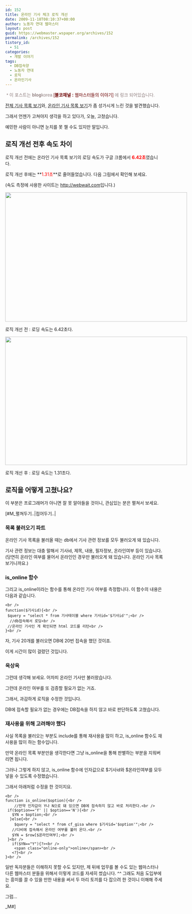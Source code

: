 ```yaml
---
id: 152
title: 온라인 기사 체크 로직 개선
date: 2009-11-18T08:10:37+00:00
author: 노동자 연대 웹마스터
layout: post
guid: https://webmaster.wspaper.org/archives/152
permalink: /archives/152
tistory_id:
  - 51
categories:
  - 개발 이야기
tags:
  - DB접속양
  - 노동자 연대
  - 로직
  - 온라인기사
---
```

<span class="Apple-style-span" style="font-family: 돋움, Arial; line-height: normal; color: rgb(143, 126, 126); -webkit-border-horizontal-spacing: 2px; -webkit-border-vertical-spacing: 2px; ">&nbsp;* 이 포스트는 <strong>blog</strong>korea <a href="http://www.blogkorea.net/bnmsvc/chelMain.do?channelSeq=32283" target="_blank" style="color: rgb(121, 121, 121); text-decoration: none; " class="broken_link"><font id="BKCHSTART_32283BKCHEND" color="#6c0000">[<strong>블코채널 : </strong>웹마스터들의 이야기]</font></a>&nbsp;에 링크 되어있습니다.</span>

<a href="http://wspaper.org/1_news_all.php" target="_blank">전체 기사 목록 보기</a>와, <a href="http://wspaper.org/1_all_online.php" target="_blank">온라인 기사 목록 보기</a>가 좀 성가시게 느린 것을 발견했습니다.

그래서 언젠가 고쳐야지 생각을 하고 있다가, 오늘, 고쳤습니다.

예민한 사람이 아니면 눈치를 못 챌 수도 있지만 말입니다.

## 로직 개선 전후 속도 차이

로직 개선 전에는 온라인 기사 목록 보기의 로딩 속도가 구글 크롬에서 <span style="color: rgb(255, 0, 0);"><strong>6.42초</strong></span>였습니다.

로직 개선 후에는 **<span style="color: rgb(255, 0, 0);">1.31초</span>**로 줄어들었습니다. 다음 그림에서 확인해 보세요.

(속도 측정에 사용한 사이트는 <a href="http://webwait.com/" target="_blank" class="broken_link">http://webwait.com</a>입니다.)

<div style="width: 590px" class="wp-caption aligncenter">
  <img src="https://webmaster.wspaper.org/wp-content/uploads/1/cfile22.uf.16622A484D08472E20B23F.jpg" width="580" height="412" alt="" />
  
  <p class="wp-caption-text">
    로직 개선 전 : 로딩 속도는 6.42초다.
  </p>
</div>

<div style="width: 590px" class="wp-caption aligncenter">
  <img src="https://webmaster.wspaper.org/wp-content/uploads/1/cfile2.uf.185F9F484D08472E2EA6DA.jpg" width="580" height="409" alt="" />
  
  <p class="wp-caption-text">
    로직 개선 후 : 로딩 속도는 1.31초다.
  </p>
</div>

## 로직을 어떻게 고쳤나요?

이 부분은 프로그래머가 아니면 잘 못 알아들을 것이니, 관심있는 분은 펼쳐서 보세요.

[#M_펼쳐두기..|접어두기..|

### 목록 불러오기 파트

온라인 기사 목록을 불러올 때는 db에서 기사 관련 정보를 모두 불러오게 돼 있습니다.

기사 관련 정보는 대충 말해서 기사id, 제목, 내용, 필자정보, 온라인여부 등이 있습니다.(당연히 온라인 여부를 물어서 온라인인 경우만 불러오게 돼 있습니다. 온라인 기사 목록 보기니까요.)

### is_online 함수

그리고 is_online이라는 함수를 통해 온라인 기사 여부를 측정합니다. 이 함수의 내용은 다음과 같습니다.

<pre class="hljs"><code class="">&lt;br />
function($기사id){&lt;br />
 $query = "select * from 기사테이블 where 기사id='$기사id'";&lt;br />
  //db접속해서 로딩&lt;br />
 //온라인 기사인 게 확인되면 html 코드를 리턴&lt;br />
}&lt;br />
</code></pre>

자, 기사 20개를 불러오면 DB에 20번 접속을 했던 것이죠.

이게 시간이 많이 걸렸던 것입니다.

### 옥상옥

그런데 생각해 보세요. 어차피 온라인 기사만 불러왔습니다.

그런데 온라인 여부를 또 검증할 필요가 없는 거죠.

그래서, 과감하게 로직을 수정한 것입니다.

DB에 접속할 필요가 없는 경우에는 DB접속을 하지 않고 바로 판단하도록 고쳤습니다.

### 재사용을 위해 고려해야 했다

사실 목록을 불러오는 부분도 include를 통해 재사용을 많이 하고, is_online 함수도 재사용을 많이 하는 함수입니다.

만약 온라인 목록 부분만을 생각한다면 그냥 is_online을 통해 판별하는 부분을 지워버리면 됩니다.

그러나 그렇게 하지 않고, is_online 함수에 인자값으로 $기사id와 $온라인여부를 모두 넣을 수 있도록 수정했습니다.

그래서 아래처럼 수정을 한 것이지요.

<pre class="hljs"><code class="">&lt;br />
function is_online($option){&lt;br />
    //만약 인자값이 Y나 N으로 돼 있으면 DB에 접속하지 않고 바로 처리한다.&lt;br />
 if($option=='Y' || $option=='N'){&lt;br />
   $YN = $option;&lt;br />
  }else{&lt;br />
    $query = "select * from cf_gisa where $기사id='$option'";&lt;br />
   //디비에 접속해서 온라인 여부를 불러 온다.&lt;br />
   $YN = $row[$온라인여부];&lt;br />
 }&lt;br />
   if($YN=="Y"){?&gt;&lt;br />
    &lt;span class="online-only"&gt;online&lt;/span&gt;&lt;br />
   &lt;?}&lt;br />
}&lt;br />
</code></pre>

일반 독자분들은 이해하지 못할 수도 있지만, 제 뒤에 업무를 볼 수도 있는 웹마스터나 다른 웹마스터 분들을 위해서 이렇게 코드를 자세히 썼습니다. ^^ 그래도 처음 도입부에는 흥미를 끌 수 있을 만한 내용을 써서 두 마리 토끼를 다 잡으려 한 것이니 이해해 주세요.

그럼&#8230;

_M#]